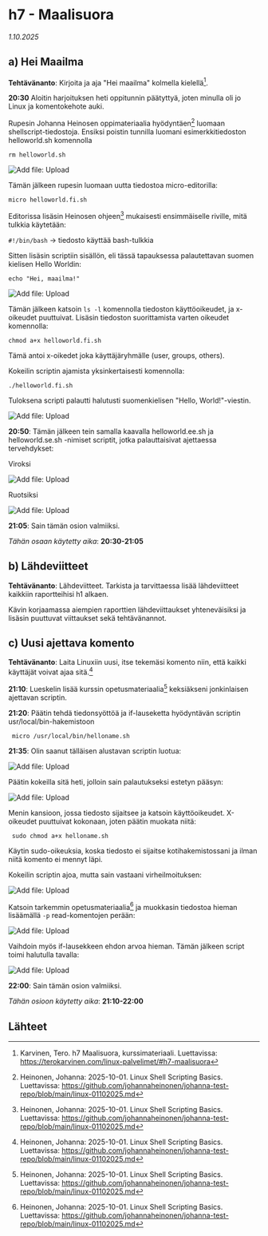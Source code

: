 # h7 - Maalisuora

*1.10.2025*
## a) Hei Maailma

**Tehtävänanto**: Kirjoita ja aja "Hei maailma" kolmella kielellä[^1].

**20:30** Aloitin harjoituksen heti oppitunnin päätyttyä, joten minulla oli jo Linux ja komentokehote auki. 

Rupesin Johanna Heinosen oppimateriaalia hyödyntäen[^2] luomaan shellscript-tiedostoja. Ensiksi poistin tunnilla luomani esimerkkitiedoston helloworld.sh komennolla

```rm helloworld.sh```

![Add file: Upload](h7_rm.png)

Tämän jälkeen rupesin luomaan uutta tiedostoa micro-editorilla: 

```micro helloworld.fi.sh```

Editorissa lisäsin Heinosen ohjeen[^2] mukaisesti ensimmäiselle riville, mitä tulkkia käytetään: 

```#!/bin/bash``` -> tiedosto käyttää bash-tulkkia

Sitten lisäsin scriptiin sisällön, eli tässä tapauksessa palautettavan suomen kielisen Hello Worldin: 

```echo "Hei, maailma!"```

![Add file: Upload](h7_micro_fi.png)

Tämän jälkeen katsoin ```ls -l``` komennolla tiedoston käyttöoikeudet, ja x-oikeudet puuttuivat. Lisäsin tiedoston suorittamista varten oikeudet komennolla:

```chmod a+x helloworld.fi.sh```

Tämä antoi x-oikedet joka käyttäjäryhmälle (user, groups, others).

Kokeilin scriptin ajamista yksinkertaisesti komennolla:

```./helloworld.fi.sh```

Tuloksena scripti palautti halutusti suomenkielisen "Hello, World!"-viestin. 

![Add file: Upload](h7_hw_fi.png)

**20:50**: Tämän jälkeen tein samalla kaavalla helloworld.ee.sh ja helloworld.se.sh -nimiset scriptit, jotka palauttaisivat ajettaessa tervehdykset: 

Viroksi 

![Add file: Upload](h7_hw_ee.png)

Ruotsiksi

![Add file: Upload](h7_hw_se.png)

**21:05**: Sain tämän osion valmiiksi. 

*Tähän osaan käytetty aika*: **20:30-21:05**

## b) Lähdeviitteet

**Tehtävänanto**: Lähdeviitteet. Tarkista ja tarvittaessa lisää lähdeviitteet kaikkiin raportteihisi h1 alkaen.

Kävin korjaamassa aiempien raporttien lähdeviittaukset yhteneväisiksi ja lisäsin puuttuvat viittaukset sekä tehtävänannot. 

## c) Uusi ajettava komento 

**Tehtävänanto**:  Laita Linuxiin uusi, itse tekemäsi komento niin, että kaikki käyttäjät voivat ajaa sitä.[^2]

**21:10**: Lueskelin lisää kurssin opetusmateriaalia[^2] keksiäkseni jonkinlaisen ajettavan scriptin.  

**21:20**: Päätin tehdä tiedonsyöttöä ja if-lauseketta hyödyntävän scriptin usr/local/bin-hakemistoon

``` micro /usr/local/bin/helloname.sh```

**21:35**: Olin saanut tälläisen alustavan scriptin luotua: 

![Add file: Upload](h7_local_script.png)

Päätin kokeilla sitä heti, jolloin sain palautukseksi estetyn pääsyn: 

![Add file: Upload](h7_hn_denied.png)

Menin kansioon, jossa tiedosto sijaitsee ja katsoin käyttöoikeudet. X-oikeudet puuttuivat kokonaan, joten päätin muokata niitä: 

``` sudo chmod a+x helloname.sh``` 

Käytin sudo-oikeuksia, koska tiedosto ei sijaitse kotihakemistossani ja ilman niitä komento ei mennyt läpi. 

Kokeilin scriptin ajoa, mutta sain vastaani virheilmoituksen: 

![Add file: Upload](h7_hn_error.png)

Katsoin tarkemmin opetusmateriaalia[^2] ja muokkasin tiedostoa hieman lisäämällä ```-p``` read-komentojen perään: 

![Add file: Upload](h7_micro_hn.png) 

Vaihdoin myös if-lausekkeen ehdon arvoa hieman. Tämän jälkeen script toimi halutulla tavalla: 

![Add file: Upload](h7_hn.png) 

**22:00**: Sain tämän osion valmiiksi. 

*Tähän osioon käytetty aika*: **21:10-22:00**


## Lähteet



[^1]: Karvinen, Tero. h7 Maalisuora, kurssimateriaali. Luettavissa: https://terokarvinen.com/linux-palvelimet/#h7-maalisuora
[^2]: Heinonen, Johanna: 2025-10-01. Linux Shell Scripting Basics. Luettavissa: https://github.com/johannaheinonen/johanna-test-repo/blob/main/linux-01102025.md


